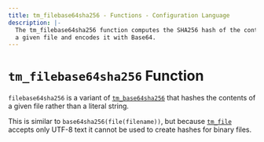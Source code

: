 ```yaml
---
title: tm_filebase64sha256 - Functions - Configuration Language
description: |-
  The tm_filebase64sha256 function computes the SHA256 hash of the contents of
  a given file and encodes it with Base64.
---
```


# `tm_filebase64sha256` Function

`filebase64sha256` is a variant of [`tm_base64sha256`](./tm_base64sha256.md)
that hashes the contents of a given file rather than a literal string.

This is similar to `base64sha256(file(filename))`, but
because [`tm_file`](./tm_file.md) accepts only UTF-8 text it cannot be used to
create hashes for binary files.
